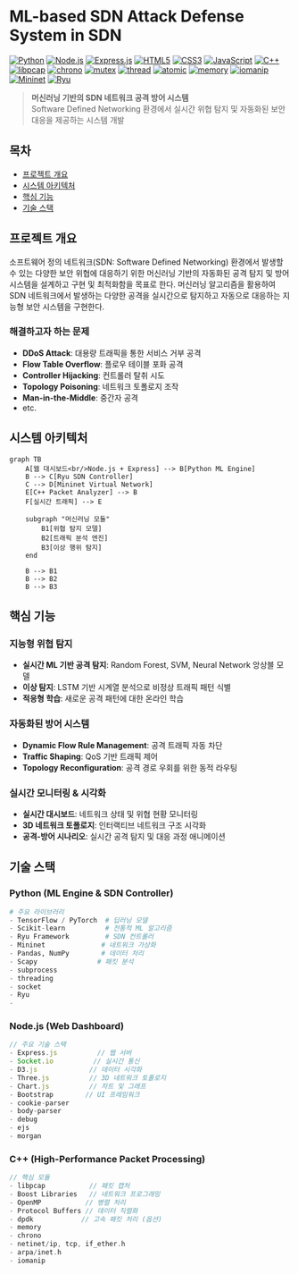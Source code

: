 # ML-based SDN Attack Defense System in SDN

[![Python](https://img.shields.io/badge/Python-3.8+-blue.svg)](https://www.python.org/)
[![Node.js](https://img.shields.io/badge/Node.js-16+-green.svg)](https://nodejs.org/)
[![Express.js](https://img.shields.io/badge/Express.js-4.x-lightgrey.svg)](https://expressjs.com/)
[![HTML5](https://img.shields.io/badge/HTML5-orange.svg)](https://developer.mozilla.org/docs/Web/HTML)
[![CSS3](https://img.shields.io/badge/CSS3-blue.svg)](https://developer.mozilla.org/docs/Web/CSS)
[![JavaScript](https://img.shields.io/badge/JavaScript-yellow.svg)](https://developer.mozilla.org/docs/Web/JavaScript)
[![C++](https://img.shields.io/badge/C++-17-red.svg)](https://isocpp.org/)
[![libpcap](https://img.shields.io/badge/libpcap-1.10-lightblue.svg)](https://www.tcpdump.org/)
[![chrono](https://img.shields.io/badge/chrono-C++17-brightgreen.svg)](https://en.cppreference.com/w/cpp/chrono)
[![mutex](https://img.shields.io/badge/mutex-C++17-purple.svg)](https://en.cppreference.com/w/cpp/thread/mutex)
[![thread](https://img.shields.io/badge/thread-C++17-blueviolet.svg)](https://en.cppreference.com/w/cpp/thread)
[![atomic](https://img.shields.io/badge/atomic-C++17-darkgreen.svg)](https://en.cppreference.com/w/cpp/atomic)
[![memory](https://img.shields.io/badge/memory-C++17-lightgreen.svg)](https://en.cppreference.com/w/cpp/memory)
[![iomanip](https://img.shields.io/badge/iomanip-C++17-orange.svg)](https://en.cppreference.com/w/cpp/io/manip)
[![Mininet](https://img.shields.io/badge/Mininet-2.3.0-brightgreen.svg)](http://mininet.org/)
[![Ryu](https://img.shields.io/badge/Ryu-SDN-orange.svg)](https://osrg.github.io/ryu/)

> **머신러닝 기반의 SDN 네트워크 공격 방어 시스템**  
> Software Defined Networking 환경에서 실시간 위협 탐지 및 자동화된 보안 대응을 제공하는 시스템 개발

## 목차

- [프로젝트 개요](#프로젝트-개요)
- [시스템 아키텍처](#시스템-아키텍처)
- [핵심 기능](#핵심-기능)
- [기술 스택](#기술-스택)

## 프로젝트 개요

소프트웨어 정의 네트워크(SDN: Software Defined Networking) 환경에서 발생할 수 있는 다양한 보안 위협에 대응하기 위한 머신러닝 기반의 자동화된 공격 탐지 및 방어 시스템을 설계하고 구현 및 최적화함을 목표로 한다. 머신러닝 알고리즘을 활용하여 SDN 네트워크에서 발생하는 다양한 공격을 실시간으로 탐지하고 자동으로 대응하는 지능형 보안 시스템을 구현한다.

### 해결하고자 하는 문제

- **DDoS Attack**: 대용량 트래픽을 통한 서비스 거부 공격
- **Flow Table Overflow**: 플로우 테이블 포화 공격
- **Controller Hijacking**: 컨트롤러 탈취 시도
- **Topology Poisoning**: 네트워크 토폴로지 조작
- **Man-in-the-Middle**: 중간자 공격
- etc.

## 시스템 아키텍처

```mermaid
graph TB
    A[웹 대시보드<br/>Node.js + Express] --> B[Python ML Engine]
    B --> C[Ryu SDN Controller]
    C --> D[Mininet Virtual Network]
    E[C++ Packet Analyzer] --> B
    F[실시간 트래픽] --> E
    
    subgraph "머신러닝 모듈"
        B1[위협 탐지 모델]
        B2[트래픽 분석 엔진]
        B3[이상 행위 탐지]
    end
    
    B --> B1
    B --> B2  
    B --> B3
```

## 핵심 기능

### 지능형 위협 탐지
- **실시간 ML 기반 공격 탐지**: Random Forest, SVM, Neural Network 앙상블 모델
- **이상 탐지**: LSTM 기반 시계열 분석으로 비정상 트래픽 패턴 식별
- **적응형 학습**: 새로운 공격 패턴에 대한 온라인 학습

### 자동화된 방어 시스템
- **Dynamic Flow Rule Management**: 공격 트래픽 자동 차단
- **Traffic Shaping**: QoS 기반 트래픽 제어
- **Topology Reconfiguration**: 공격 경로 우회를 위한 동적 라우팅

### 실시간 모니터링 & 시각화
- **실시간 대시보드**: 네트워크 상태 및 위협 현황 모니터링
- **3D 네트워크 토폴로지**: 인터랙티브 네트워크 구조 시각화
- **공격-방어 시나리오**: 실시간 공격 탐지 및 대응 과정 애니메이션

## 기술 스택

### Python (ML Engine & SDN Controller)
```python
# 주요 라이브러리
- TensorFlow / PyTorch  # 딥러닝 모델
- Scikit-learn          # 전통적 ML 알고리즘  
- Ryu Framework         # SDN 컨트롤러
- Mininet              # 네트워크 가상화
- Pandas, NumPy        # 데이터 처리
- Scapy               # 패킷 분석
- subprocess
- threading
- socket
- Ryu
- 
```

### Node.js (Web Dashboard)
```javascript
// 주요 기술 스택
- Express.js          // 웹 서버
- Socket.io          // 실시간 통신
- D3.js             // 데이터 시각화
- Three.js          // 3D 네트워크 토폴로지
- Chart.js          // 차트 및 그래프
- Bootstrap        // UI 프레임워크
- cookie-parser
- body-parser
- debug
- ejs
- morgan
```

### C++ (High-Performance Packet Processing)
```cpp
// 핵심 모듈
- libpcap           // 패킷 캡처
- Boost Libraries   // 네트워크 프로그래밍
- OpenMP           // 병렬 처리
- Protocol Buffers // 데이터 직렬화
- dpdk            // 고속 패킷 처리 (옵션)
- memory
- chrono
- netinet/ip, tcp, if_ether.h
- arpa/inet.h
- iomanip
```

